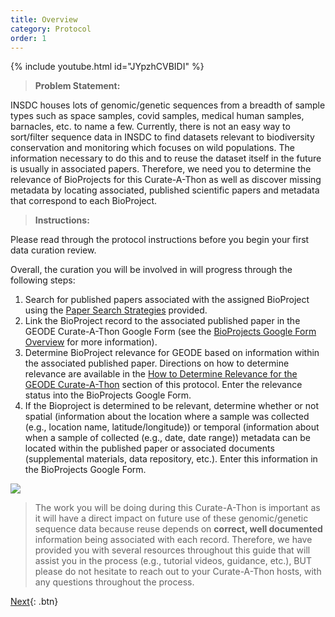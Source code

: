 ```yaml
---
title: Overview
category: Protocol
order: 1
---
```


{% include youtube.html id="JYpzhCVBIDI" %}

> **Problem Statement:**

INSDC houses lots of genomic/genetic sequences from a breadth of sample types such as space samples, covid samples, medical human samples, barnacles, etc. to name a few. Currently, there is not an easy way to sort/filter sequence data in INSDC to find datasets relevant to biodiversity conservation and monitoring which focuses on wild populations. The information necessary to do this and to reuse the dataset itself in the future is usually in associated papers. Therefore, we need you to determine the relevance of BioProjects for this Curate-A-Thon as well as discover missing metadata by locating associated, published scientific papers and metadata that correspond to each BioProject.

> **Instructions:**

Please read through the protocol instructions before you begin your first data curation review.

Overall, the curation you will be involved in will progress through the following steps:
1. Search for published papers associated with the assigned BioProject using the [Paper Search Strategies](https://bdezray.github.io/Geode-Curate-A-Thon/Protocol/Paper%20Search%20Strategies/) provided.
2. Link the BioProject record to the associated published paper in the GEODE Curate-A-Thon Google Form (see the [BioProjects Google Form Overview](https://bdezray.github.io/Geode-Curate-A-Thon/Protocol/BioProjects%20Google%20Form/) for more information).
3. Determine BioProject relevance for GEODE based on information within the associated published paper. Directions on how to determine relevance are available in the [How to Determine Relevance for the GEODE Curate-A-Thon](https://bdezray.github.io/Geode-Curate-A-Thon/Protocol/How%20To%20Determine%20Relevance%20for%20the%20GEODE%20Curate-A-Thon/) section of this protocol. Enter the relevance status into the BioProjects Google Form.
4. If the Bioproject is determined to be relevant, determine whether or not spatial (information about the location where a sample was collected (e.g., location name, latitude/longitude)) or temporal (information about when a sample of collected (e.g., date, date range)) metadata can be located within the published paper or associated documents (supplemental materials, data repository, etc.). Enter this information in the BioProjects Google Form.

![](https://bdezray.github.io/Geode-Curate-A-Thon/images/GEODECurate-A-ThonWorkflow2.png)

>The work you will be doing during this Curate-A-Thon is important as it will have a direct impact on future use of these genomic/genetic sequence data because reuse depends on **correct, well documented** information being associated with each record. Therefore, we have provided you with several resources throughout this guide that will assist you in the process (e.g., tutorial videos, guidance, etc.), BUT please do not hesitate to reach out to your Curate-A-Thon hosts, with any questions throughout the process.


[Next](https://bdezray.github.io/Geode-Curate-A-Thon/Protocol/Paper%20Search%20Strategies/){: .btn}
